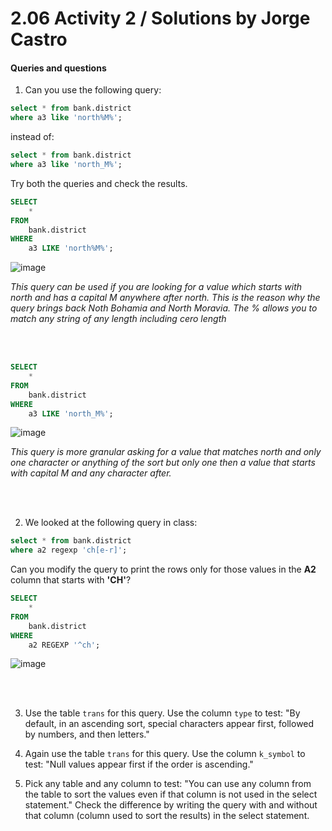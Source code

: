 # 2.06 Activity 2 / Solutions by Jorge Castro

#### Queries and questions

1. Can you use the following query:

```sql
select * from bank.district
where a3 like 'north%M%';
```

instead of:

```sql
select * from bank.district
where a3 like 'north_M%';
```

Try both the queries and check the results.


```sql
SELECT
    *
FROM
    bank.district
WHERE
    a3 LIKE 'north%M%';
```
![image](https://user-images.githubusercontent.com/63274055/146674746-15bb46e0-82a9-4616-a774-27361d4c9eda.png)

*This query can be used if you are looking for a value which starts with north and has 
a capital M anywhere after north. This is the reason why the query brings back 
Noth Bohamia and North Moravia. The % allows you to match any string of any length
including cero length*

<br></br>



```sql
SELECT
    *
FROM
    bank.district
WHERE
    a3 LIKE 'north_M%';
```
![image](https://user-images.githubusercontent.com/63274055/146674772-4a3ca43e-ce0c-4223-8e7b-2c853b8b307a.png)

*This query is more granular asking for a value that
matches north and only one character or anything of the sort but only one
then a value that starts with capital M and any character after.*


<br></br>


2. We looked at the following query in class:

```sql
select * from bank.district
where a2 regexp 'ch[e-r]';
```

Can you modify the query to print the rows only for those values in the **A2** column that starts with **'CH'**?

```sql
SELECT
    *
FROM
    bank.district
WHERE
    a2 REGEXP '^ch';
```
![image](https://user-images.githubusercontent.com/63274055/146674925-65d786dc-7d85-4ce5-b5b6-1e3267f91c4b.png)

<br></br>


3. Use the table `trans` for this query. Use the column `type` to test: "By default, in an ascending sort, special characters appear first, followed by numbers, and then letters."

4. Again use the table `trans` for this query. Use the column `k_symbol` to test: "Null values appear first if the order is ascending."

5. Pick any table and any column to test: "You can use any column from the table to sort the values even if that column is not used in the select statement." Check the difference by writing the query with and without that column (column used to sort the results) in the select statement.
